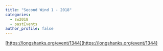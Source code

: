 ```yaml
---
title: "Second Wind 1 - 2018"
categories:
  - sw2018
  - pastEvents
author_profile: false
---
```

[https://longshanks.org/event/1344](https://longshanks.org/event/1344)